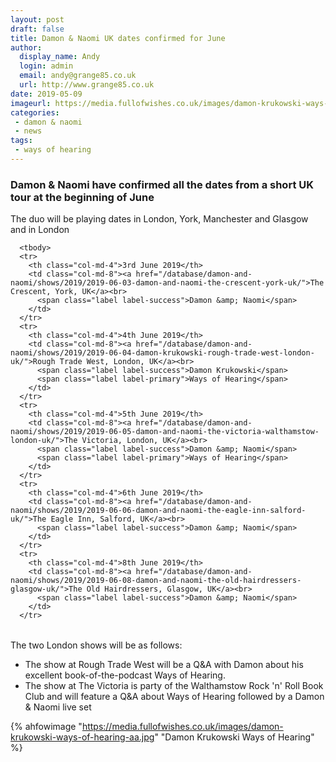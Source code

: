 ```yaml
---
layout: post
draft: false
title: Damon & Naomi UK dates confirmed for June
author:
  display_name: Andy
  login: admin
  email: andy@grange85.co.uk
  url: http://www.grange85.co.uk
date: 2019-05-09
imageurl: https://media.fullofwishes.co.uk/images/damon-krukowski-ways-of-hearing-aa.jpg
categories:
 - damon & naomi
 - news
tags:
 - ways of hearing
---
```


### Damon & Naomi have confirmed all the dates from a short UK tour at the beginning of June

The duo will be playing dates in London, York, Manchester and Glasgow and in London 

<table class="table table-striped">

              

      <tbody>
      <tr>
        <th class="col-md-4">3rd June 2019</th>
        <td class="col-md-8"><a href="/database/damon-and-naomi/shows/2019/2019-06-03-damon-and-naomi-the-crescent-york-uk/">The Crescent, York, UK</a><br>
          <span class="label label-success">Damon &amp; Naomi</span>
        </td>
      </tr>
      <tr>
        <th class="col-md-4">4th June 2019</th>
        <td class="col-md-8"><a href="/database/damon-and-naomi/shows/2019/2019-06-04-damon-krukowski-rough-trade-west-london-uk/">Rough Trade West, London, UK</a><br>
          <span class="label label-success">Damon Krukowski</span>
          <span class="label label-primary">Ways of Hearing</span>
        </td>
      </tr>
      <tr>
        <th class="col-md-4">5th June 2019</th>
        <td class="col-md-8"><a href="/database/damon-and-naomi/shows/2019/2019-06-05-damon-and-naomi-the-victoria-walthamstow-london-uk/">The Victoria, London, UK</a><br>
          <span class="label label-success">Damon &amp; Naomi</span>
          <span class="label label-primary">Ways of Hearing</span>
        </td>
      </tr>
      <tr>
        <th class="col-md-4">6th June 2019</th>
        <td class="col-md-8"><a href="/database/damon-and-naomi/shows/2019/2019-06-06-damon-and-naomi-the-eagle-inn-salford-uk/">The Eagle Inn, Salford, UK</a><br>
          <span class="label label-success">Damon &amp; Naomi</span>
        </td>
      </tr>
      <tr>
        <th class="col-md-4">8th June 2019</th>
        <td class="col-md-8"><a href="/database/damon-and-naomi/shows/2019/2019-06-08-damon-and-naomi-the-old-hairdressers-glasgow-uk/">The Old Hairdressers, Glasgow, UK</a><br>
          <span class="label label-success">Damon &amp; Naomi</span>
        </td>
      </tr>
</tbody></table>

The two London shows will be as follows:
 - The show at Rough Trade West will be a Q&A with Damon about his excellent book-of-the-podcast Ways of Hearing.  
 - The show at The Victoria is party of the Walthamstow Rock 'n' Roll Book Club and will feature a Q&A about Ways of Hearing followed by a Damon & Naomi live set

{% ahfowimage "https://media.fullofwishes.co.uk/images/damon-krukowski-ways-of-hearing-aa.jpg" "Damon Krukowski Ways of Hearing" %}

